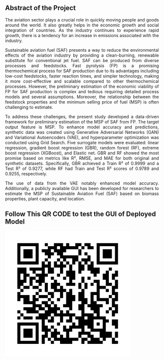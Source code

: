 ## Abstract of the Project
<div align='justify'>
The aviation sector plays a crucial role in quickly moving people and goods around the world. It also greatly helps in the economic growth and social integration of countries. As the industry continues to experience rapid growth, there is a tendency for an increase in emissions associated with the industry. 

Sustainable aviation fuel (SAF) presents a way to reduce the environmental effects of the aviation industry by providing a clean-burning, renewable substitute for conventional jet fuel. SAF can be produced from diverse processes and feedstocks. Fast pyrolysis (FP) is a promising thermochemical process for SAF production due to its advantages including low-cost feedstocks, faster reaction times, and simpler technology, making it more cost-effective and scalable compared to other thermochemical processes. However, the preliminary estimation of the economic viability of FP for SAF production is complex and tedious requiring detailed process models and several assumptions. Moreover, the relationship between the feedstock properties and the minimum selling price of fuel (MSP) is often challenging to estimate. 

To address these challenges, the present study developed a data-driven framework for preliminary estimation of the MSP of SAF from FP. The target output feature is MSP. To enhance model accuracy and predictions, synthetic data was created using Generative Adversarial Networks (GAN) and Variational Autoencoders (VAE), and hyperparameter optimization was conducted using Grid Search. Five surrogate models were evaluated: linear regression, gradient boost regression (GBR), random forest (RF), extreme boost regression (XGBoost), and Elastic net. GBR and RF showed the most promise based on metrics like R², RMSE, and MAE for both original and synthetic datasets. Specifically, GBR achieved a Train R² of 0.9999 and a Test R² of 0.9277, while RF had Train and Test R² scores of 0.9789 and 0.9255, respectively. 

The use of data from the VAE notably enhanced model accuracy. Additionally, a publicly available GUI has been developed for researchers to estimate the MSP of Sustainable Aviation Fuel (SAF) based on biomass properties, plant capacity, and location.
</div>

## Follow This QR CODE to test the GUI of Deployed Model
![alt text](https://github.com/balanagarajunarra-1/Biofuel-MSP/blob/31bad13ecf9d9f8ce270936ca8721441974c1b2e/app/QR%20CODE.jpeg)
